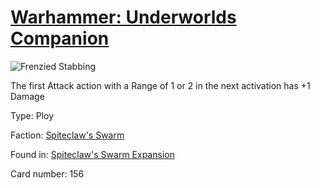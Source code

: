 # [Warhammer: Underworlds Companion](https://guidokessels.github.io/wh-underworlds)

  

![Frenzied Stabbing](https://warhammerunderworlds.com/wp-content/uploads/sites/6/2018/02/156_ENG.png)

The first Attack action with a Range of 1 or 2 in the next activation has +1 Damage

Type: Ploy

Faction: [Spiteclaw's Swarm](https://guidokessels.github.io/wh-underworlds/factions/spiteclaws-swarm.md)

Found in: [Spiteclaw's Swarm Expansion](https://guidokessels.github.io/wh-underworlds/locations/spiteclaws-swarm-expansion.md)

Card number: 156
